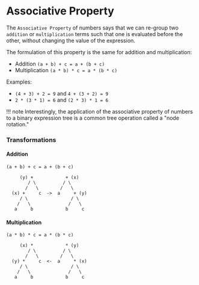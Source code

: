 # Associative Property

The `Associative Property` of numbers says that we can re-group two `addition` or `multiplication` terms such that one is evaluated before the other, without changing the value of the expression.

The formulation of this property is the same for addition and multiplication:

- Addition `(a + b) + c = a + (b + c)`
- Multiplication `(a * b) * c = a * (b * c)`

Examples:

- `(4 + 3) + 2 = 9` and `4 + (3 + 2) = 9`
- `2 * (3 * 1) = 6` and `(2 * 3) * 1 = 6`

!!! note
    Interestingly, the application of the associative property of numbers to a binary expression tree is a common tree operation called a "node rotation."


### Transformations

#### Addition

```
(a + b) + c = a + (b + c)

     (y) +            + (x)
        / \          / \
       /   \        /   \
  (x) +     c  ->  a     + (y)
     / \                / \
    /   \              /   \
   a     b            b     c
```

#### Multiplication

```
(a * b) * c = a * (b * c)

     (x) *            * (y)
        / \          / \
       /   \        /   \
  (y) *     c  <-  a     * (x)
     / \                / \
    /   \              /   \
   a     b            b     c
```
